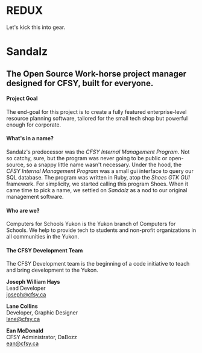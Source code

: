 # REDUX
Let's kick this into gear.


# Sandalz
## The Open Source Work-horse project manager designed for CFSY, built for everyone.

#### Project Goal

The end-goal for this project is to create a fully featured enterprise-level resource planning software, tailored for the small tech shop but powerful enough for corporate.

#### What's in a name?

Sandalz's predecessor was the _CFSY Internal Management Program_. Not so catchy, sure, but the program was never going to be public or open-source, so a snappy little name wasn't necessary. Under the hood, the _CFSY Internal Management Program_ was a small gui interface to query our SQL database. The program was written in Ruby, atop the *Shoes GTK GUI* framework. For simplicity, we started calling this program Shoes. When it came time to pick a name, we settled on *_Sandalz_* as a nod to our original management software.

#### Who are we?

Computers for Schools Yukon is the Yukon branch of Computers for Schools. We help to provide tech to students and non-profit organizations in all communities in the Yukon.

#### The CFSY Development Team

The CFSY Development team is the beginning of a code initiative to teach and bring development to the Yukon.

**Joseph William Hays**  
Lead Developer  
joseph@cfsy.ca

**Lane Collins**  
Developer, Graphic Designer  
lane@cfsy.ca

**Ean McDonald**  
CFSY Administrator, DaBozz  
ean@cfsy.ca
